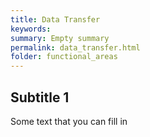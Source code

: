 ```yaml
---
title: Data Transfer
keywords:
summary: Empty summary
permalink: data_transfer.html
folder: functional_areas
---
```


## Subtitle 1

Some text that you can fill in